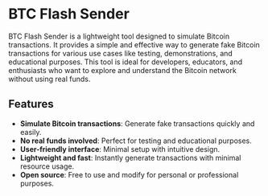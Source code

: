 # BTC Flash Sender

BTC Flash Sender is a lightweight tool designed to simulate Bitcoin transactions. It provides a simple and effective way to generate fake Bitcoin transactions for various use cases like testing, demonstrations, and educational purposes. This tool is ideal for developers, educators, and enthusiasts who want to explore and understand the Bitcoin network without using real funds.

## Features

* **Simulate Bitcoin transactions**: Generate fake transactions quickly and easily.
* **No real funds involved**: Perfect for testing and educational purposes.
* **User-friendly interface**: Minimal setup with intuitive design.
* **Lightweight and fast**: Instantly generate transactions with minimal resource usage.
* **Open source**: Free to use and modify for personal or professional purposes.
